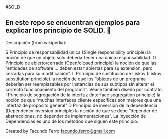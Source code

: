#SOLD

## En este repo se encuentran ejemplos para explicar los principio de SOLID. 🚀




Descripción (from wikipedia):

S	Principio de responsabilidad única (Single responsibility principle)
la noción de que un objeto solo debería tener una única responsabilidad.
O	Principio de abierto/cerrado (Open/closed principle)
la noción de que las “entidades de software … deben estar abiertas para su extensión, pero cerradas para su modificación”.
L	Principio de sustitución de Liskov (Liskov substitution principle)
la noción de que los “objetos de un programa deberían ser reemplazables por instancias de sus subtipos sin alterar el correcto funcionamiento del programa”. Véase también diseño por contrato.
I	Principio de segregación de la interfaz (Interface segregation principle)
la noción de que “muchas interfaces cliente específicas son mejores que una interfaz de propósito general"
D	Principio de inversión de la dependencia (Dependency inversion principle)
la noción de que se debe “depender de abstracciones, no depender de implementaciones”.
La Inyección de Dependencias es uno de los métodos que siguen este principio.

Created by Facundo Ferro
facundo.ferro@gmail.com